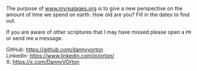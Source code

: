 The purpose of www.myrealages.org is to give a new perspective on the amount of time we spend on earth. How old are you? Fill in the dates to find out.

If you are aware of other scriptures that I may have missed please open a `PR` or send me a message.

GitHub: https://github.com/dannyvorton \
LinkedIn: https://www.linkedin.com/in/orton/ \
X: https://x.com/DannyVOrton
